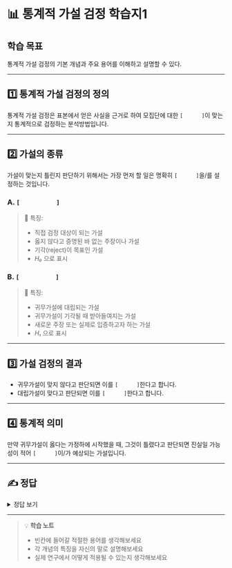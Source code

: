 # 📊 통계적 가설 검정 학습지1

## 학습 목표
통계적 가설 검정의 기본 개념과 주요 용어를 이해하고 설명할 수 있다.

---

## 1️⃣ 통계적 가설 검정의 정의

통계적 가설 검정은 표본에서 얻은 사실을 근거로 하여 모집단에 대한 `[      ]`이 맞는지 통계적으로 검정하는 분석방법입니다.

---

## 2️⃣ 가설의 종류

가설이 맞는지 틀린지 판단하기 위해서는 가장 먼저 할 일은 명확히 `[      ]`을/를 설정하는 것입니다.

### A. `[          ]`
> 📌 특징:
> - 직접 검정 대상이 되는 가설
> - 옳지 않다고 증명된 바 없는 주장이나 가설
> - 기각(reject)이 목표인 가설
> - *H₀* 으로 표시

### B. `[          ]`
> 📌 특징:
> - 귀무가설에 대립되는 가설
> - 귀무가설이 기각될 때 받아들여지는 가설
> - 새로운 주장 또는 실제로 입증하고자 하는 가설
> - *H₁* 으로 표시

---

## 3️⃣ 가설 검정의 결과

- 귀무가설이 맞지 않다고 판단되면 이를 `[      ]`한다고 합니다.
- 대립가설이 맞다고 판단되면 이를 `[      ]`한다고 합니다.

---

## 4️⃣ 통계적 의미

만약 귀무가설이 옳다는 가정하에 시작했을 때, 그것이 틀렸다고 판단되면 진실일 가능성이 적어 `[      ]`이/가 예상되는 가설입니다.

---

## ✍️ 정답

<details>
<summary>정답 보기</summary>

1. 가설
2. 가설
   - A) 귀무가설(null hypothesis)
   - B) 대립가설(alternative hypothesis)
3. 기각, 채택
4. 기각

</details>

---

> 💡 **학습 노트**
> - 빈칸에 들어갈 적절한 용어를 생각해보세요
> - 각 개념의 특징을 자신의 말로 설명해보세요
> - 실제 연구에서 어떻게 적용될 수 있는지 생각해보세요
